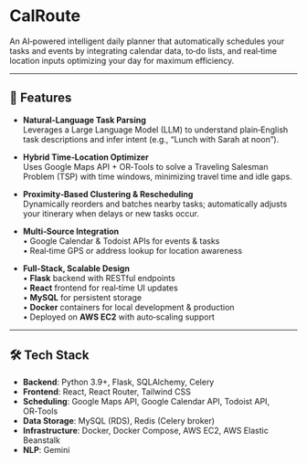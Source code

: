 # CalRoute

An AI‑powered intelligent daily planner that automatically schedules your tasks and events by integrating calendar data, to‑do lists, and real‑time location inputs optimizing your day for maximum efficiency.

---

## 🚀 Features

- **Natural‑Language Task Parsing**  
  Leverages a Large Language Model (LLM) to understand plain‑English task descriptions and infer intent (e.g., “Lunch with Sarah at noon”).

- **Hybrid Time‑Location Optimizer**  
  Uses Google Maps API + OR‑Tools to solve a Traveling Salesman Problem (TSP) with time windows, minimizing travel time and idle gaps.

- **Proximity‑Based Clustering & Rescheduling**  
  Dynamically reorders and batches nearby tasks; automatically adjusts your itinerary when delays or new tasks occur.

- **Multi‑Source Integration**  
  • Google Calendar & Todoist APIs for events & tasks  
  • Real‑time GPS or address lookup for location awareness  

- **Full‑Stack, Scalable Design**  
  • **Flask** backend with RESTful endpoints  
  • **React** frontend for real‑time UI updates  
  • **MySQL** for persistent storage  
  • **Docker** containers for local development & production  
  • Deployed on **AWS EC2** with auto‑scaling support

---

## 🛠️ Tech Stack

- **Backend**: Python 3.9+, Flask, SQLAlchemy, Celery  
- **Frontend**: React, React Router, Tailwind CSS  
- **Scheduling**: Google Maps API, Google Calendar API, Todoist API, OR‑Tools  
- **Data Storage**: MySQL (RDS), Redis (Celery broker)  
- **Infrastructure**: Docker, Docker Compose, AWS EC2, AWS Elastic Beanstalk  
- **NLP**: Gemini

